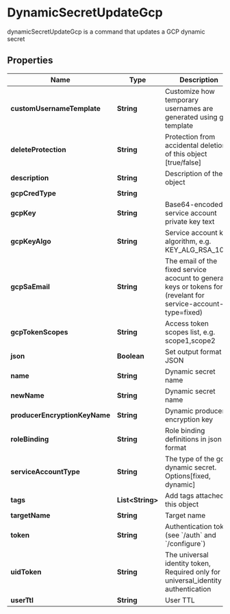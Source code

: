 

# DynamicSecretUpdateGcp

dynamicSecretUpdateGcp is a command that updates a GCP dynamic secret

## Properties

| Name | Type | Description | Notes |
|------------ | ------------- | ------------- | -------------|
|**customUsernameTemplate** | **String** | Customize how temporary usernames are generated using go template |  [optional] |
|**deleteProtection** | **String** | Protection from accidental deletion of this object [true/false] |  [optional] |
|**description** | **String** | Description of the object |  [optional] |
|**gcpCredType** | **String** |  |  [optional] |
|**gcpKey** | **String** | Base64-encoded service account private key text |  [optional] |
|**gcpKeyAlgo** | **String** | Service account key algorithm, e.g. KEY_ALG_RSA_1024 |  [optional] |
|**gcpSaEmail** | **String** | The email of the fixed service acocunt to generate keys or tokens for. (revelant for service-account-type&#x3D;fixed) |  [optional] |
|**gcpTokenScopes** | **String** | Access token scopes list, e.g. scope1,scope2 |  [optional] |
|**json** | **Boolean** | Set output format to JSON |  [optional] |
|**name** | **String** | Dynamic secret name |  |
|**newName** | **String** | Dynamic secret name |  [optional] |
|**producerEncryptionKeyName** | **String** | Dynamic producer encryption key |  [optional] |
|**roleBinding** | **String** | Role binding definitions in json format |  [optional] |
|**serviceAccountType** | **String** | The type of the gcp dynamic secret. Options[fixed, dynamic] |  |
|**tags** | **List&lt;String&gt;** | Add tags attached to this object |  [optional] |
|**targetName** | **String** | Target name |  [optional] |
|**token** | **String** | Authentication token (see &#x60;/auth&#x60; and &#x60;/configure&#x60;) |  [optional] |
|**uidToken** | **String** | The universal identity token, Required only for universal_identity authentication |  [optional] |
|**userTtl** | **String** | User TTL |  [optional] |



